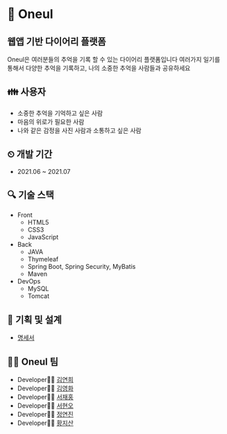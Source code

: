 # :notebook: Oneul
## 웹앱 기반 다이어리 플랫폼
Oneul은 여러분들의 추억을 기록 할 수 있는 다이어리 플랫폼입니다
여러가지 일기를 통해서 다양한 추억을 기록하고, 나의 소중한 추억을 사람들과 공유하세요

## 👪 사용자
- 소중한 추억을 기억하고 싶은 사람
- 마음의 위로가 필요한 사람
- 나와 같은 감정을 사진 사람과 소통하고 싶은 사람

## ⏲ 개발 기간
- 2021.06 ~ 2021.07

## 🔍 기술 스택
- Front
  - HTML5
  - CSS3
  - JavaScript
- Back
  - JAVA
  - Thymeleaf
  - Spring Boot, Spring Security, MyBatis
  - Maven
- DevOps 
  - MySQL
  - Tomcat

## 📰 기획 및 설계
- [명세서](https://docs.google.com/presentation/d/1N9gEYWDiLVEYyOITbhfaE4qbYg3TGyIdSIeq3QM84-c/edit#slide=id.ge82ab6e89e_0_0)

## 👩‍💻 Oneul 팀
- Developer👩‍💻 [김연희](https://github.com/yeonhui-kim)
- Developer👩‍💻 [김영화](https://github.com/haileykim2014)
- Developer👩‍💻 [서재홍](https://github.com/hongssi9)
- Developer👩‍💻 [서현오](https://github.com/ohhyeonn)
- Developer👩‍💻 [정연진](https://github.com/duswls3913)
- Developer👩‍💻 [황지산](https://github.com/hmountainn)
